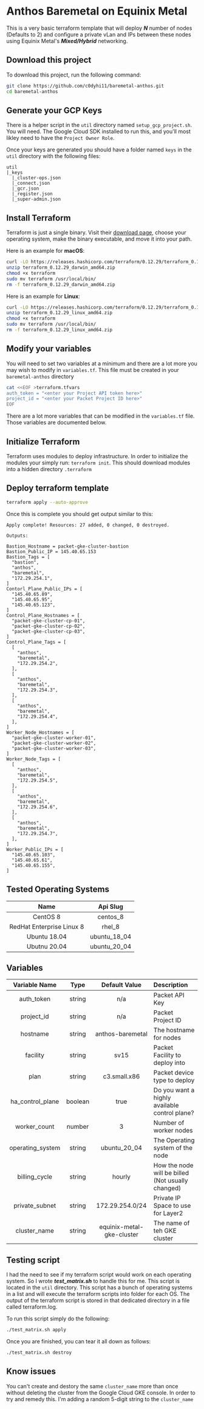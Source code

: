 # Anthos Baremetal on Equinix Metal
This is a very basic terraform template that will deploy ***N*** number of nodes (Defaults to 2) and configure a private vLan and IPs between these nodes using Equinix Metal's ***Mixed/Hybrid*** networking.
## Download this project
To download this project, run the following command:

```bash
git clone https://github.com/c0dyhi11/baremetal-anthos.git
cd baremetal-anthos
```

## Generate your GCP Keys
There is a helper script in the `util` directory named `setup_gcp_project.sh`. You will need. The Google Cloud SDK installed to run this, and you'll most likley need to have the `Project Owner Role`.

Once your keys are generated you should have a folder named `keys` in the `util` directory with the following files:
```
util
|_keys
  |_cluster-ops.json
  |_connect.json
  |_gcr.json
  |_register.json
  |_super-admin.json
```
## Install Terraform 
Terraform is just a single binary.  Visit their [download page](https://www.terraform.io/downloads.html), choose your operating system, make the binary executable, and move it into your path. 
 
Here is an example for **macOS**: 
```bash 
curl -LO https://releases.hashicorp.com/terraform/0.12.29/terraform_0.12.29_darwin_amd64.zip 
unzip terraform_0.12.29_darwin_amd64.zip 
chmod +x terraform 
sudo mv terraform /usr/local/bin/
rm -f terraform_0.12.29_darwin_amd64.zip 
``` 
Here is an example for **Linux**:
```bash
curl -LO https://releases.hashicorp.com/terraform/0.12.29/terraform_0.12.29_linux_amd64.zip
unzip terraform_0.12.29_linux_amd64.zip
chmod +x terraform 
sudo mv terraform /usr/local/bin/
rm -f terraform_0.12.29_linux_amd64.zip
```
## Modify your variables 
You will need to set two variables at a minimum and there are a lot more you may wish to modify in `variables.tf`. This file must be created in your `baremetal-anthos` directory
```bash 
cat <<EOF >terraform.tfvars 
auth_token = "<enter your Project API token here>"
project_id = "<enter your Packet Project ID here>"
EOF
``` 
There are a lot more variables that can be modified in the `variables.tf` file. Those variables are documented below.

## Initialize Terraform 
Terraform uses modules to deploy infrastructure. In order to initialize the modules your simply run: `terraform init`. This should download modules into a hidden directory `.terraform` 

## Deploy terraform template
```bash
terraform apply --auto-approve
```
Once this is complete you should get output similar to this:
```
Apply complete! Resources: 27 added, 0 changed, 0 destroyed.

Outputs:

Bastion_Hostname = packet-gke-cluster-bastion
Bastion_Public_IP = 145.40.65.153
Bastion_Tags = [
  "bastion",
  "anthos",
  "baremetal",
  "172.29.254.1",
]
Contorl_Plane_Public_IPs = [
  "145.40.65.89",
  "145.40.65.95",
  "145.40.65.123",
]
Control_Plane_Hostnames = [
  "packet-gke-cluster-cp-01",
  "packet-gke-cluster-cp-02",
  "packet-gke-cluster-cp-03",
]
Control_Plane_Tags = [
  [
    "anthos",
    "baremetal",
    "172.29.254.2",
  ],
  [
    "anthos",
    "baremetal",
    "172.29.254.3",
  ],
  [
    "anthos",
    "baremetal",
    "172.29.254.4",
  ],
]
Worker_Node_Hostnames = [
  "packet-gke-cluster-worker-01",
  "packet-gke-cluster-worker-02",
  "packet-gke-cluster-worker-03",
]
Worker_Node_Tags = [
  [
    "anthos",
    "baremetal",
    "172.29.254.5",
  ],
  [
    "anthos",
    "baremetal",
    "172.29.254.6",
  ],
  [
    "anthos",
    "baremetal",
    "172.29.254.7",
  ],
]
Worker_Public_IPs = [
  "145.40.65.103",
  "145.40.65.61",
  "145.40.65.155",
]
```

## Tested Operating Systems

| Name | Api Slug |
| :--: |:-------: |
| CentOS 8 | centos_8 |
| RedHat Enterprise Linux 8 | rhel_8 |
| Ubuntu 18.04 | ubuntu_18_04 |
| Ubutnu 20.04 | ubuntu_20_04 |

## Variables
| Variable Name | Type | Default Value | Description |
| :-----------: |:---: | :------------:|:------------|
| auth_token | string | n/a | Packet API Key |
| project_id | string | n/a | Packet Project ID |
| hostname | string | anthos-baremetal | The hostname for nodes |
| facility | string | sv15 | Packet  Facility  to  deploy  into |
| plan | string | c3.small.x86 | Packet  device  type  to  deploy |
| ha_control_plane | boolean | true | Do you want a highly available control plane? |
| worker_count | number | 3 | Number  of  worker  nodes |
| operating_system | string | ubuntu_20_04 | The  Operating  system  of  the  node |
| billing_cycle | string | hourly | How  the  node  will  be  billed (Not  usually  changed) |
| private_subnet | string | 172.29.254.0/24 | Private  IP  Space  to  use  for  Layer2 |
| cluster_name | string | equinix-metal-gke-cluster | The name of teh GKE cluster |

## Testing script
I had the need to see if my terraform script would work on each operating system. So I wrote ***test_matrix.sh*** to handle this for me. This script is located in the `util` directory. This script has a bunch of operating systems in a list and will execute the terraform scripts into folder for each OS. The output of the terraform script is stored in that dedicated directory in a file called terraform.log.

To run this script simply do the following:
```bash
./test_matrix.sh apply
```
Once you are finished, you can tear it all down as follows:
```bash
./test_matrix.sh destroy
```

## Know issues
You can't create and destory the same `cluster_name` more than once without deleting the cluster from the Google Cloud GKE console. In order to try and remedy this. I'm adding a random 5-digit string to the `cluster_name`
